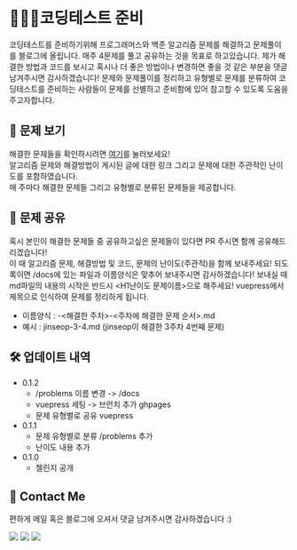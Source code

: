 # 👨🏻‍💻코딩테스트 준비   
 
코딩테스트를 준비하기위해 프로그래머스와 백준 알고리즘 문제를 해결하고 문제풀이를 블로그에 올립니다.
매주 4문제를 풀고 공유하는 것을 목표로 하고있습니다. 제가 해결한 방법과 코드를 보시고 혹시나 더 좋은 방법이나 변경하면 좋을 것 같은 부분을 댓글 남겨주시면 감사하겠습니다!
문제와 문제풀이를 정리하고 유형별로 문제를 분류하여 코딩테스트를 준비하는 사람들이 문제를 선별하고 준비함에 있어 참고할 수 있도록 도움을 주고자합니다.

## 📖 문제 보기

해결한 문제들을 확인하시려면 [여기](https:/kim-jin-seop.github.io/codingtest)를 눌러보세요!  
알고리즘 문제와 해결방법이 게시된 글에 대한 링크 그리고 문제에 대한 주관적인 난이도를 포함하였습니다.  
매 주마다 해결한 문제들 그리고 유형별로 분류된 문제들을 제공합니다.

## 💬 문제 공유

혹시 본인이 해결한 문제들 중 공유하고싶은 문제들이 있다면 PR 주시면 함께 공유해드리겠습니다!  
이 때 알고리즘 문제, 해결방법 및 코드, 문제의 난이도(주관적)을 함께 보내주세요!
되도록이면 /docs에 있는 파일과 이름양식은 맞추어 보내주시면 감사하겠습니다! 
보내실 때 md파일의 내용의 시작은 반드시 <H1난이도 문제이름>으로 해주세요! vuepress에서 제목으로 인식하여 문제를 정리하게 됩니다.

- 이름양식 : <github name>-<해결한 주차>-<주차에 해결한 문제 순서>.md
- 예시 : jinseop-3-4.md (jinseop이 해결한 3주차 4번째 문제)

## 🛠 업데이트 내역
* 0.1.2 
	* /problems 이름 변경 -> /docs
	* vuepress 세팅 -> 브런치 추가 ghpages
	* 문제 유형별로 공유 vuepress
* 0.1.1
	* 문제 유형별로 분류 /problems 추가
	* 난이도 내용 추가
* 0.1.0
   	* 첼린지 공개


## 👀 Contact Me
편하게 메일 혹은 블로그에 오셔서 댓글 남겨주시면 감사하겠습니다 :)   
	
  <a href="https://cnu-jinseop.tistory.com/" target="_blank"><img src="https://img.shields.io/badge/Blog-gray?style=flat-square&logo=TV%20Time&logoColor=white&link=https://cnu-jinseop.tistory.com/"/></a>
  <a href="mailto:tjq2702@naver.com" target="_blank"><img src="https://img.shields.io/badge/tjq2702@naver.com-03C75A?style=flat-square&logo=Naver&logoColor=white&link=tjq2702@naver.com"/></a>
  <a href="https://www.facebook.com/JinSeopDev" target = "_blank"><img src="https://img.shields.io/badge/-Facebook-1877f2?style=flat-square&logo=facebook&logoColor=white&link=https://www.facebook.com/JinSeopDev"/></a>
